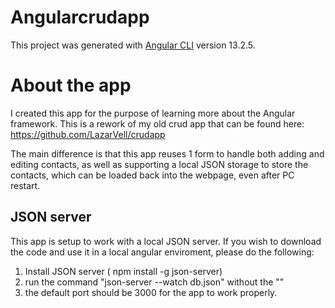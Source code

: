 # Angularcrudapp

This project was generated with [Angular CLI](https://github.com/angular/angular-cli) version 13.2.5.

# About the app

I created this app for the purpose of learning more about the Angular framework. This is a rework of my old crud app that can be found here: https://github.com/LazarVell/crudapp

The main difference is that this app reuses 1 form to handle both adding and editing contacts, as well as supporting a local JSON storage to store the contacts, which can be loaded back into the webpage, even after PC restart.

## JSON server

This app is setup to work with a local JSON server. If you wish to download the code and use it in a local angular enviroment, please do the following:
1. Install JSON server ( npm install -g json-server)
2. run the command "json-server --watch db.json" without the ""
3. the default port should be 3000 for the app to work properly.
